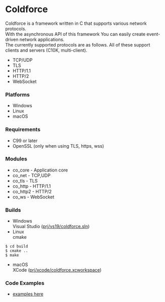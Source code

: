 Coldforce
========

Coldforce is a framework written in C that supports various network protocols.  
With the asynchronous API of this framework
You can easily create event-driven network applications.  
The currently supported protocols are as follows.
All of these support clients and servers (C10K, multi-client).
* TCP/UDP
* TLS
* HTTP/1.1
* HTTP/2
* WebSocket

### Platforms
* Windows
* Linux
* macOS

### Requirements
* C99 or later
* OpenSSL (only when using TLS, https, wss)

### Modules
* co_core - Application core
* co_net - TCP,UDP
* co_tls - TLS
* co_http - HTTP/1.1
* co_http2 - HTTP/2
* co_ws - WebSocket

### Builds
* Windows  
Visual Studio ([prj/vs19/coldforce.sln](https://github.com/Ichishino/coldforce/tree/master/prj/vs19/coldforce))
* Linux  
cmake
```shellsession
$ cd build
$ cmake ..
$ make
```
* macOS  
XCode ([prj/xcode/coldforce.xcworkspace](https://github.com/Ichishino/coldforce/tree/master/prj/xcode))

### Code Examples
* [examples here](https://github.com/Ichishino/coldforce/tree/master/examples) 
